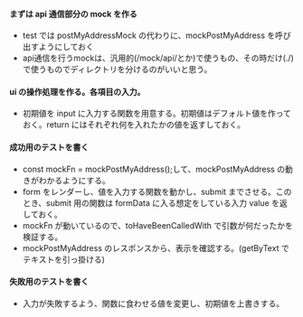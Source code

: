 #### まずは api 通信部分の mock を作る

- test では postMyAddressMock の代わりに、mockPostMyAddress を呼び出すようにしておく
- api通信を行うmockは、汎用的(/mock/api/とか)で使うもの、その時だけ(./)で使うものでディレクトリを分けるのがいいと思う。

#### ui の操作処理を作る。各項目の入力。

- 初期値を input に入力する関数を用意する。初期値はデフォルト値を作っておく。return にはそれぞれ何を入れたかの値を返すしておく。

#### 成功用のテストを書く

- const mockFn = mockPostMyAddress();して、mockPostMyAddress の動きがわかるようにする。
- form をレンダーし、値を入力する関数を動かし、submit までさせる。このとき、submit 用の関数は formData に入る想定をしている入力 value を返しておく。
- mockFn が動いているので、toHaveBeenCalledWith で引数が何だったかを検証する。
- mockPostMyAddress のレスポンスから、表示を確認する。(getByText でテキストを引っ掛ける)

#### 失敗用のテストを書く
- 入力が失敗するよう、関数に食わせる値を変更し、初期値を上書きする。
